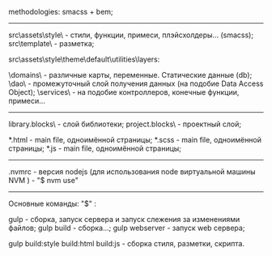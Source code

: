 methodologies: smacss + bem;

---------------------------------------------

src\assets\style\ - стили, функции, примеси, плэйсхолдеры... (smacss);
src\template\     - разметка;

src\assets\style\theme\default\utilities\layers:
<!-- подобие MVC -->
\domains\  - различные карты, переменные. Статические данные (db);
\dao\      - промежуточный слой получения данных (на подобие Data Access Object);
\services\ - на подобие контроллеров, конечные функции, примеси...

--------------------------

<!-- BEM без разметки -->
library.blocks\ - слой библиотеки;
project.blocks\ - проектный слой;

<!---->
\*.html - main file, одноимённой страницы;
\*.scss - main file, одноимённой страницы;
\*.js   - main file, одноимённой страницы;

---------------------------------------------

.nvmrc - версия nodejs (для использования node виртуальной машины NVM ) - "$ nvm use"

---------------------------------------------

Основные команды:
"$" :

gulp            - сборка, запуск сервера и запуск слежения за изменениями файлов;
gulp build      - сборка...;
gulp webserver  - запуск web сервера;

gulp build:style build:html build:js - сборка стиля, разметки, скрипта.

